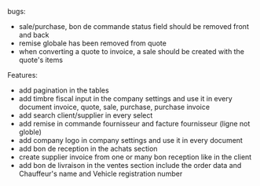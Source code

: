 

bugs:
 - sale/purchase, bon de commande status field should be removed front and back
 - remise globale has been removed from quote
 - when converting a quote to invoice, a sale should be created with the quote's items
 

Features:
 - add pagination in the tables
 - add timbre fiscal input in the company settings and use it in every document invoice, quote, sale, purchase, purchase invoice
 - add search client/supplier in every select
 - add remise in commande fournisseur and facture fournisseur (ligne not globle)
 - add company logo in company settings and use it in every document
 - add bon de reception in the achats section
 - create supplier invoice from one or many bon reception like in the client
 - add bon de livraison in the ventes section include the order data and Chauffeur's name and Vehicle registration number
